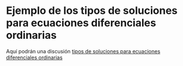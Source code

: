 # Ejemplo de los tipos de soluciones para ecuaciones diferenciales ordinarias
Aquí podrán una discusión [ tipos de soluciones para ecuaciones diferenciales ordinarias](https://htmlpreview.github.io/?https://github.com/nunezluis/MisCursos/blob/main/MatAvan20B/OtrosMatAv/EcDifOrdinariasIntro/EcDifOrdinariasIntro.html)
